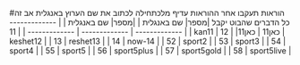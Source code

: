 #הוראות
 תעקבו אחר ההוראות עדיף מלכתחילה לכתוב את שם הערוץ באנגלית אב זה כל הדברים שהבוט יקבל 
 |מספר| שם באנגלית | |מספר| שם באנגלית | 
| ------------- | ------------- | ------------- | ------------- |
| 11  | kan11  | כאן11  | כאן11|
| 12  | keshet12  |
| 13  | reshet13  |
| 14  | now-14  |
| 52  | sport2  |
| 53  | sport3  |
| 54  | sport4  |
| 55  | sport5  |
| 56  | sport5plus  |
| 57  | sport5gold  |
| 58  | sport5live  |


